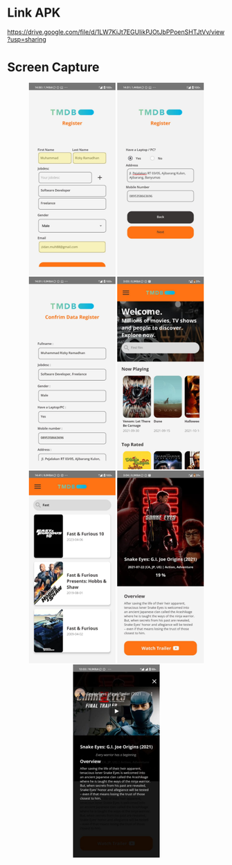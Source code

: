 # Link APK
https://drive.google.com/file/d/1LW7KiJt7EGUIikPJOtJbPPoenSHTJtVv/view?usp=sharing

# Screen Capture
<div align="center">
    <img width="200" src="https://raw.githubusercontent.com/MuhammadRizkyRamadhan24/test-react-native-bmg/master/screen_capture/first_form.jpeg">   
    <img width="200" src="https://raw.githubusercontent.com/MuhammadRizkyRamadhan24/test-react-native-bmg/master/screen_capture/second_form.jpeg">
    <img width="200" src="https://raw.githubusercontent.com/MuhammadRizkyRamadhan24/test-react-native-bmg/master/screen_capture/confirm_form.jpeg">
    <img width="200" src="https://raw.githubusercontent.com/MuhammadRizkyRamadhan24/test-react-native-bmg/master/screen_capture/home_screen.jpeg">
    <img width="200" src="https://raw.githubusercontent.com/MuhammadRizkyRamadhan24/test-react-native-bmg/master/screen_capture/search_screen.jpeg">
    <img width="200" src="https://raw.githubusercontent.com/MuhammadRizkyRamadhan24/test-react-native-bmg/master/screen_capture/detail_screen.jpeg">
    <img width="200" src="https://raw.githubusercontent.com/MuhammadRizkyRamadhan24/test-react-native-bmg/master/screen_capture/modal_youtube.jpeg">
</div>
